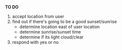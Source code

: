 **TO DO**

1. accept location from user
2. find out if there's going to be a good sunset/sunrise
    * determine location east of user location
    * determine sunrise/sunset time
    * determine if its light cloud/clear
3. respond with yes or no
